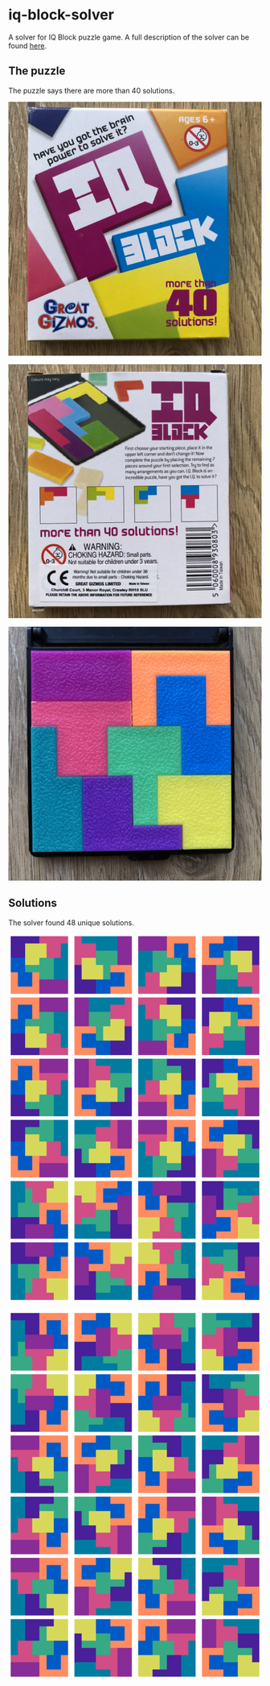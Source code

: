 # iq-block-solver

A solver for IQ Block puzzle game.
A full description of the solver can be found [here](https://quantixed.org/?p=2288).

## The puzzle

The puzzle says there are more than 40 solutions.

![img](img/IMG_4205.jpg?raw=true "image")

![img](img/IMG_4206.jpg?raw=true "image")

![img](img/IMG_4204.jpg?raw=true "image")

## Solutions 

The solver found 48 unique solutions.

![img](img/allfin_Layout0.png?raw=true "image")

![img](img/allfin_Layout1.png?raw=true "image")


